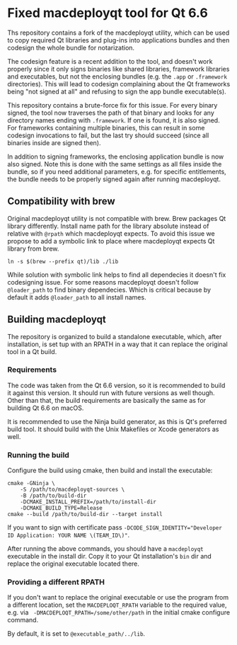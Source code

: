 Fixed macdeployqt tool for Qt 6.6
=================================

Ths repository contains a fork of the macdeployqt utility, which can be used to copy required Qt libraries and plug-ins
into applications bundles and then codesign the whole bundle for notarization.

The codesign feature is a recent addition to the tool, and doesn't work properly since it only signs binaries like
shared libraries, framework libraries and executables, but not the enclosing bundles (e.g. the `.app` or `.framework`
directories). This will lead to codesign complaining about the Qt frameworks being "not signed at all" and refusing to
sign the app bundle executable(s).

This repository contains a brute-force fix for this issue. For every binary signed, the tool now traverses the path of
that binary and looks for any directory names ending with `.framework`. If one is found, it is also signed. For
frameworks containing multiple binaries, this can result in some codesign invocations to fail, but the last try should
succeed (since all binaries inside are signed then).

In addition to signing frameworks, the enclosing application bundle is now also signed. Note this is done with the same
settings as all files inside the bundle, so if you need additional parameters, e.g. for specific entitlements, the
bundle needs to be properly signed again after running macdeployqt.

## Compatibility with brew

Original macdeployqt utility is not compatible with brew. Brew packages Qt library differently. Install name path for
the library absolute instead of relative with `@rpath` which macdeployqt expects. To avoid this issue we propose to add
a symbolic link to place where macdeployqt expects Qt library from brew.

```shell
ln -s $(brew --prefix qt)/lib ./lib
```

While solution with symbolic link helps to find all dependecies it doesn't fix codesigning issue. For some reasons
macdeployqt doesn't follow `@loader_path` to find binary dependecies. Which is critical because by default it adds
`@loader_path` to all install names.

## Building macdeployqt

The repository is organized to build a standalone executable, which, after installation, is set tup with an RPATH in a
way that it can replace the original tool in a Qt build.

### Requirements

The code was taken from the Qt 6.6 version, so it is recommended to build it against this version. It should run
with future versions as well though. Other than that, the build requirements are basically the same as for building Qt
6.6 on macOS.

It is recommended to use the Ninja build generator, as this is Qt's preferred build tool. It should build with the Unix
Makefiles or Xcode generators as well.

### Running the build

Configure the build using cmake, then build and install the executable:

```shell
cmake -GNinja \
    -S /path/to/macdeployqt-sources \
    -B /path/to/build-dir
    -DCMAKE_INSTALL_PREFIX=/path/to/install-dir
    -DCMAKE_BUILD_TYPE=Release
cmake --build /path/to/build-dir --target install
```

If you want to sign with certificate pass `-DCODE_SIGN_IDENTITY="Developer ID Application: YOUR NAME \(TEAM_ID\)"`.

After running the above commands, you should have a `macdeployqt` executable in the install dir. Copy it to your Qt
installation's `bin` dir and replace the original executable located there.

### Providing a different RPATH

If you don't want to replace the original executable or use the program from a different location, set
the `MACDEPLOQT_RPATH` variable to the required value, e.g. via ` -DMACDEPLOQT_RPATH=/some/other/path` in the initial
cmake configure command.

By default, it is set to `@executable_path/../lib`.
